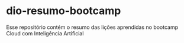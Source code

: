# dio-resumo-bootcamp
Esse repositório contém o resumo das lições aprendidas no bootcamp Cloud com Inteligência Artificial
